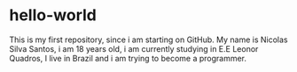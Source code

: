 # hello-world
This is my first repository, since i am starting on GitHub.
My name is Nicolas Silva Santos, i am 18 years old, i am currently studying in E.E Leonor Quadros,
I live in Brazil and i am trying to become a programmer.
